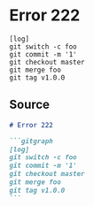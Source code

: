 # Error 222

```gitgraph
[log]
git switch -c foo
git commit -m '1'
git checkout master
git merge foo
git tag v1.0.0
```


## Source

````md
# Error 222

```gitgraph
[log]
git switch -c foo
git commit -m '1'
git checkout master
git merge foo
git tag v1.0.0
```
````
